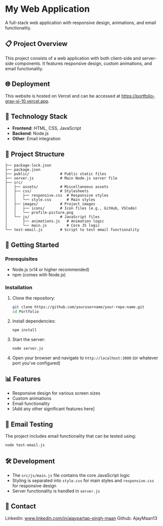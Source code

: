 # My Web Application

A full-stack web application with responsive design, animations, and email functionality.

## 📋 Project Overview

This project consists of a web application with both client-side and server-side components. It features responsive design, custom animations, and email functionality.

## 🌐 Deployment
This website is hosted on Vercel and can be accessed at https://portfolio-gray-xi-10.vercel.app.

## 🔧 Technology Stack

- **Frontend**: HTML, CSS, JavaScript
- **Backend**: Node.js
- **Other**: Email integration

## 📁 Project Structure

```
├── package-lock.json
├── package.json
├── public/              # Public static files
├── server.js            # Main Node.js server file
├── src/
│   ├── assets/          # Miscellaneous assets
│   ├── css/             # Stylesheets
│   │   ├── responsive.css  # Responsive styles
│   │   └── style.css       # Main styles
│   ├── images/          # Project images
│   │   ├── icons/       # Icon files (e.g., GitHub, VSCode)
│   │   └── profile-picture.png
│   └── js/              # JavaScript files
│       ├── animations.js   # Animation logic
│       └── main.js         # Core JS logic
└── test-email.js        # Script to test email functionality
```

## 🚀 Getting Started

### Prerequisites

- Node.js (v14 or higher recommended)
- npm (comes with Node.js)

### Installation

1. Clone the repository:
   ```bash
   git clone https://github.com/yourusername/your-repo-name.git
   cd Portfolio
   ```

2. Install dependencies:
   ```bash
   npm install
   ```

3. Start the server:
   ```bash
   node server.js
   ```

4. Open your browser and navigate to `http://localhost:3000` (or whatever port you've configured)

## 📊 Features

- Responsive design for various screen sizes
- Custom animations
- Email functionality
- [Add any other significant features here]

## 📧 Email Testing

The project includes email functionality that can be tested using:

```bash
node test-email.js
```

## 🛠️ Development

- The `src/js/main.js` file contains the core JavaScript logic
- Styling is separated into `style.css` for main styles and `responsive.css` for responsive design
- Server functionality is handled in `server.js`


## 👤 Contact

Linkedin: www.linkedin.com/in/ajaypartap-singh-maan
Github: AjayMaan13
